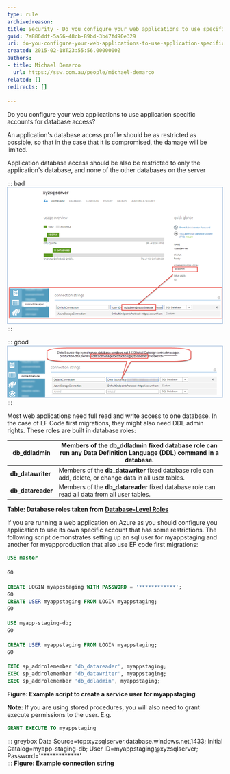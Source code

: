 ```yaml
---
type: rule
archivedreason: 
title: Security - Do you configure your web applications to use specific accounts for database access?
guid: 7a886ddf-5a56-48cb-89bd-3b47fd90e329
uri: do-you-configure-your-web-applications-to-use-application-specific-accounts-for-database-access
created: 2015-02-18T23:55:56.0000000Z
authors:
- title: Michael Demarco
  url: https://ssw.com.au/people/michael-demarco
related: []
redirects: []

---
```


Do you configure your web applications to use application specific accounts for database access?

An application's database access profile should be as restricted as possible, so that in the case that it is compromised, the damage will be limited.

Application database access should be also be restricted to only the application's database, and none of the other databases on the server

<!--endintro-->

::: bad
![Figure: Bad example – Contract Manager Web Application using the administrator login in its connection string](/rules/do-you-configure-your-web-applications-to-use-application-specific-accounts-for-database-access/administratorlogininitsconnectionstring.png)
:::

::: good
![Figure: Good example – Application specific database user configured in the connection string](/rules/do-you-configure-your-web-applications-to-use-application-specific-accounts-for-database-access/databaseuserconfiguredintheconnectionstring.png)
:::

Most web applications need full read and write access to one database.  In the case of EF Code first migrations, they might also need DDL admin rights.  These roles are built in database roles:

| **db\_ddladmin**  | Members of the  **db\_ddladmin** fixed database role can run any Data Definition Language (DDL) command in a database. |
| --- | --- |
| **db\_datawriter**  | Members of the  **db\_datawriter** fixed database role can add, delete, or change data in all user tables. |
| **db\_datareader**  | Members of the  **db\_datareader** fixed database role can read all data from all user tables. |

**Table: Database roles taken from** [**Database-Level Roles**](https://msdn.microsoft.com/en-us/library/ms189121.aspx)

If you are running a web application on Azure as you should configure you application to use its own specific account that has some restrictions.  The following script demonstrates setting up an sql user for myappstaging and another for myappproduction that also use EF code first migrations:

```sql
USE master

GO

CREATE LOGIN myappstaging WITH PASSWORD = '************'; 
GO 
CREATE USER myappstaging FROM LOGIN myappstaging; 
GO 

USE myapp-staging-db; 
GO 

CREATE USER myappstaging FROM LOGIN myappstaging;
GO

EXEC sp_addrolemember 'db_datareader', myappstaging; 
EXEC sp_addrolemember 'db_datawriter', myappstaging; 
EXEC sp_addrolemember 'db_ddladmin', myappstaging;
```
**Figure: Example script to create a service user for myappstaging**

**Note:** If you are using stored procedures, you will also need to grant execute permissions to the user.  E.g.

```sql
GRANT EXECUTE TO myappstaging
 ```

::: greybox
Data Source=tcp:xyzsqlserver.database.windows.net,1433; Initial Catalog=myapp-staging-db; User ID=myappstaging@xyzsqlserver; Password='\*\*\*\*\*\*\*\*\*\*\*\*\*'  
:::
**Figure: Example connection string**

